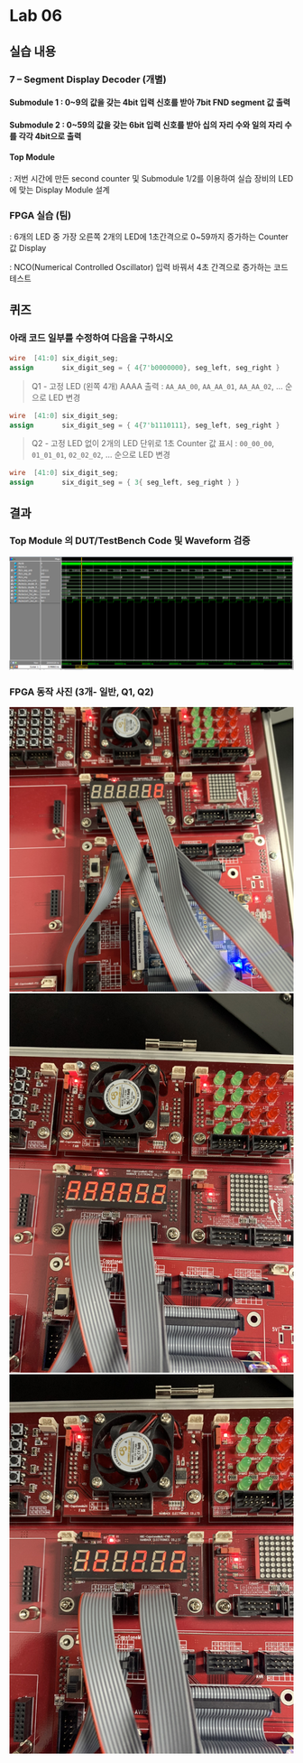 # Lab 06
## 실습 내용
### **7 – Segment Display Decoder (개별)**
#### **Submodule 1** : 0~9의 값을 갖는 4bit 입력 신호를 받아 7bit FND  segment  값 출력
#### **Submodule 2** : 0~59의 값을 갖는 6bit 입력 신호를 받아 십의 자리 수와 일의 자리 수를 각각 4bit으로 출력

#### **Top Module** 
: 저번 시간에 만든 second counter  및 Submodule 1/2를 이용하여 실습 장비의 LED에 맞는 Display Module 설계

### FPGA 실습 (팀) 
: 6개의 LED 중 가장 오른쪽 2개의 LED에 1초간격으로 0~59까지 증가하는 Counter 값 Display

: NCO(Numerical Controlled Oscillator) 입력 바꿔서 4초 간격으로 증가하는 코드 테스트

## 퀴즈

 ### 아래 코드 일부를 수정하여 다음을 구하시오 
 
 ```verilog 
 wire  [41:0] six_digit_seg; 
 assign       six_digit_seg = { 4{7'b0000000}, seg_left, seg_right }
  ``` 
  > Q1 - 고정 LED (왼쪽 4개) AAAA 출력 
  : `AA_AA_00`, `AA_AA_01`, `AA_AA_02`, … 순으로 LED 변경
  
 ```verilog 
 wire  [41:0] six_digit_seg; 
 assign       six_digit_seg = { 4{7'b1110111}, seg_left, seg_right }
  ``` 

> Q2 - 고정 LED 없이 2개의 LED 단위로 1초 Counter 값 표시
 : `00_00_00`, `01_01_01`, `02_02_02`, … 순으로 LED 변경
 
 ```verilog 
 wire  [41:0] six_digit_seg; 
 assign       six_digit_seg = { 3{ seg_left, seg_right } }
  ``` 


## 결과 
### **Top Module 의 DUT/TestBench Code 및 Waveform 검증**

![](https://github.com/tjrwldnjs/LogicDesign/blob/master/practice06/06%EC%9B%A8%EC%9D%B4%EB%B8%8C.PNG)

### **FPGA 동작 사진 (3개- 일반, Q1, Q2)**

![](https://github.com/tjrwldnjs/LogicDesign/blob/master/practice06/E8FB7508-3033-43F8-AA02-EF0026C4E2E8.jpeg)
![](https://github.com/tjrwldnjs/LogicDesign/blob/master/practice06/9401DC9B-6A3F-47BD-BD72-AA481C1E20CB.jpeg)
![](https://github.com/tjrwldnjs/LogicDesign/blob/master/practice06/6E645D30-42F5-49C9-8556-BC222C88ABFF.jpeg)

<!--stackedit_data:
eyJoaXN0b3J5IjpbLTE4NTg0NjY5ODksMTAyNTU2NzMyMV19
-->
